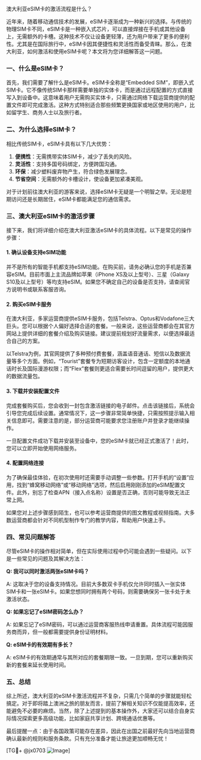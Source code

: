 澳大利亚eSIM卡的激活流程是什么？

近年来，随着移动通信技术的发展，eSIM卡逐渐成为一种新兴的选择。与传统的物理SIM卡不同，eSIM卡是一种嵌入式芯片，可以直接焊接在手机或其他设备上，无需额外的卡槽。这种技术不仅让设备更轻薄，还为用户带来了更多的便利性。尤其是在国际旅行中，eSIM卡因其便捷性和灵活性而备受青睐。那么，在澳大利亚，如何激活和使用eSIM卡呢？本文将为您详细解答这一问题。

### 一、什么是eSIM卡？

首先，我们需要了解什么是eSIM卡。eSIM卡全称是“Embedded SIM”，即嵌入式SIM卡。它不像传统SIM卡那样需要单独的实体卡，而是通过远程配置的方式直接写入到设备中。这意味着用户无需购买实体卡，只需通过网络下载运营商提供的配置文件即可完成激活。这种方式特别适合那些频繁更换国家或地区使用的用户，比如留学生、商务人士以及旅行者。

### 二、为什么选择eSIM卡？

相比传统SIM卡，eSIM卡具有以下几大优势：

1. **便携性**：无需携带实体SIM卡，减少了丢失的风险。
2. **灵活性**：支持多国号码绑定，方便跨国沟通。
3. **环保**：减少塑料废弃物产生，符合绿色发展理念。
4. **节省空间**：无需额外的卡槽设计，使设备更加紧凑美观。

对于计划前往澳大利亚的游客来说，选择eSIM卡无疑是一个明智之举。无论是短期访问还是长期居住，eSIM卡都能满足您的通信需求。

### 三、澳大利亚eSIM卡的激活步骤

接下来，我们将详细介绍在澳大利亚激活eSIM卡的具体流程。以下是常见的操作步骤：

#### 1. 确认设备支持eSIM功能

并不是所有的智能手机都支持eSIM功能。在购买前，请务必确认您的手机是否兼容eSIM。目前市面上主流品牌如苹果（iPhone XS及以上型号）、三星（Galaxy S10及以上型号）等均支持eSIM。如果您不确定自己的设备是否支持，请查阅官方说明书或联系客服咨询。

#### 2. 购买eSIM卡服务

在澳大利亚，多家运营商提供eSIM卡服务，包括Telstra、Optus和Vodafone三大巨头。您可以根据个人偏好选择合适的套餐。一般来说，这些运营商都会在其官方网站上提供详细的套餐介绍及购买链接。建议提前规划好流量需求，以便选择最适合自己的方案。

以Telstra为例，其官网提供了多种预付费套餐，涵盖语音通话、短信以及数据流量等多个方面。例如，“Tourist”套餐专为短期访客设计，包含一定额度的本地通话时长及国际漫游权限；而“Flex”套餐则更适合需要长时间逗留的用户，提供更大的数据流量包。

#### 3. 下载并安装配置文件

完成套餐购买后，您会收到一封包含激活链接的电子邮件。点击该链接后，系统会引导您完成后续设置。通常情况下，这一步骤非常简单快捷，只需按照提示输入相关信息即可。需要注意的是，部分运营商可能要求您注册账户并登录才能继续操作。

一旦配置文件成功下载并安装至设备中，您的eSIM卡就已经正式激活了！此时，您可以立即开始使用网络服务。

#### 4. 配置网络连接

为了确保最佳体验，在初次使用时还需要手动调整一些参数。打开手机的“设置”应用，找到“蜂窝移动网络”或“移动网络”选项，然后启用刚刚添加的eSIM配置文件。此外，别忘了检查APN（接入点名称）设置是否正确，否则可能导致无法正常上网。

如果您对上述步骤感到陌生，也可以参考运营商提供的图文教程或视频指南。大多数运营商都会针对不同机型制作专门的教学内容，帮助用户快速上手。

### 四、常见问题解答

尽管eSIM卡的操作相对简单，但在实际使用过程中仍可能会遇到一些疑问。以下是一些常见的问题及其解决方法：

**Q: 我可以同时激活两张eSIM卡吗？**

A: 这取决于您的设备支持情况。目前大多数双卡手机仅允许同时插入一张实体SIM卡和一张eSIM卡。如果您想同时拥有两个号码，则需要确保另一张卡处于未激活状态。

**Q: 如果忘记了eSIM密码怎么办？**

A: 如果忘记了eSIM密码，可以通过运营商客服热线申请重置。具体流程可能因服务商而异，但一般都需要提供身份证明材料。

**Q: eSIM卡的有效期有多长？**

A: eSIM卡的有效期通常与其所对应的套餐期限一致。一旦到期，您可以重新购买新的套餐来延长使用时间。

### 五、总结

综上所述，澳大利亚的eSIM卡激活流程并不复杂，只需几个简单的步骤就能轻松搞定。对于即将踏上澳洲之旅的朋友而言，提前了解相关知识不仅能提高效率，还能避免不必要的麻烦。当然，除了上述提到的基本操作外，大家还可以结合自身实际情况探索更多高级功能，比如家庭共享计划、跨境通话优惠等。

最后提醒一点：由于各国政策可能存在差异，因此在出国之前最好先向当地运营商确认最新的规则和服务条款。只有充分准备才能让旅途更加顺畅无忧！

[TG💪+ @jx0703 ![Image](https://github.com/user-attachments/assets/dbca1d08-cadb-493c-b0ec-ad6f7a83f270)]